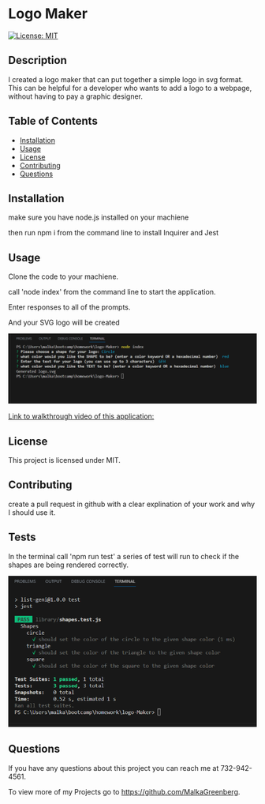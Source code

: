 # Logo Maker
  [![License: MIT](https://img.shields.io/badge/License-MIT-yellow.svg)](https://opensource.org/licenses/MIT)

  ## Description
  I created a logo maker that can put together a simple logo in svg format. This can be helpful for a developer who wants to add a logo to a webpage, without having to pay a graphic designer.

  ## Table of Contents 
  - [Installation](#installation)
  - [Usage](#usage)
  - [License](#license)
  - [Contributing](#contributing)
  - [Questions](#questions)

  ## Installation
  make sure you have node.js installed on your machiene

  then run npm i from the command line to install Inquirer and Jest 

  ## Usage
  Clone the code to your machiene.
  
  call 'node index' from the command line to start the application. 
  
  Enter responses to all of the prompts. 
  
  And your SVG logo will be created 

  ![screenshot](/assets/Screenshot.png)

  [Link to walkthrough video of this application:](https://drive.google.com/file/d/1Xz6VCtUyrsoONFlf4nGRrYHwva1NmuaP/view?usp=sharing)

  ## License
  This project is licensed under MIT.


  ## Contributing
  create a pull request in github with a clear explination of your work and why I should use it.

  ## Tests
  In the terminal call 'npm run test' a series of test will run to check if the shapes are being rendered correctly.

  ![Screenshot](/assets/testScreenshot.png)

  ## Questions
  If you have any questions about this project you can reach me at 732-942-4561.

  To view more of my Projects go to https://github.com/MalkaGreenberg.
